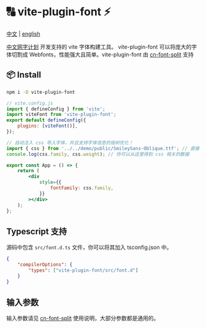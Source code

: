 # 🔠 vite-plugin-font ⚡

[中文](./README_zh.md) | [english](./README.md)

[中文网字计划](https://chinese-font.netlify.app) 开发支持的 vite 字体构建工具。 vite-plugin-font 可以将庞大的字体切割成 Webfonts，性能强大且简单。vite-plugin-font 由 [cn-font-split](https://www.npmjs.com/package/cn-font-split) 支持

## 📦 Install

```sh
npm i -D vite-plugin-font
```

```js
// vite.config.js
import { defineConfig } from 'vite';
import viteFont from 'vite-plugin-font';
export default defineConfig({
    plugins: [viteFont()],
});
```

```jsx
// 自动注入 css 导入字体，并且支持字体信息的摇树优化！
import { css } from '../../demo/public/SmileySans-Oblique.ttf'; // 直接 import 字体文件
console.log(css.family, css.weight); // 你可以从这里得到 css 相关的数据

export const App = () => {
    return (
        <div
            style={{
                fontFamily: css.family,
            }}
        ></div>
    );
};
```

## Typescript 支持

源码中包含 `src/font.d.ts` 文件，你可以将其加入 tsconfig.json 中。

```json
{
    "compilerOptions": {
        "types": ["vite-plugin-font/src/font.d"]
    }
}
```

## 输入参数

输入参数请见 [cn-font-split](https://www.npmjs.com/package/cn-font-split) 使用说明，大部分参数都是通用的。
